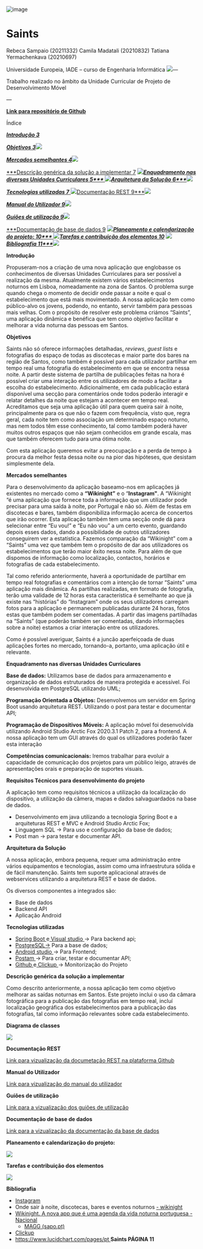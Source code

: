 ![image](Aspose.Words.953b39b1-f79c-457a-901e-69a0794f65b1.001.png)



# Saints 

Rebeca Sampaio (20211332)       Camila Madatali (20210832)        Tatiana Yermachenkava (20210697) 

Universidade Europeia, IADE – curso de Engenharia Informática ![](Aspose.Words.953b39b1-f79c-457a-901e-69a0794f65b1.002.png)— 

Trabalho realizado no âmbito da Unidade Curricular de Projeto de Desenvolvimento Móvel 

— 

[**Link para repositório de Github** ](https://github.com/Becas26/AppSaints)

Índice 

[***Introdução 3***](#_page2_x25.00_y36.92)

[***Objetivos 3***](#_page2_x25.00_y330.92)![](Aspose.Words.953b39b1-f79c-457a-901e-69a0794f65b1.003.png)

[***Mercados semelhantes 4***](#_page3_x25.00_y49.92)![](Aspose.Words.953b39b1-f79c-457a-901e-69a0794f65b1.004.png)

[***Descrição genérica da solução a implementar 7](#_page6_x25.00_y382.92)      ***![](Aspose.Words.953b39b1-f79c-457a-901e-69a0794f65b1.005.png)[Enquadramento nas diversas Unidades Curriculares 5*** ](#_page4_x25.00_y90.92)![](Aspose.Words.953b39b1-f79c-457a-901e-69a0794f65b1.006.png)[Arquitetura da Solução 6***](#_page5_x25.00_y324.92)![](Aspose.Words.953b39b1-f79c-457a-901e-69a0794f65b1.007.png)***

[***Tecnologias utilizadas 7*** ](#_page6_x25.00_y54.92)![](Aspose.Words.953b39b1-f79c-457a-901e-69a0794f65b1.008.png)[Documentação REST 9***](#_page8_x25.00_y117.92)![](Aspose.Words.953b39b1-f79c-457a-901e-69a0794f65b1.009.png)

[***Manual do Utilizador 9***](#_page8_x25.00_y264.92)![](Aspose.Words.953b39b1-f79c-457a-901e-69a0794f65b1.010.png)

[***Guiões de utilização 9***](#_page8_x25.00_y385.92)![](Aspose.Words.953b39b1-f79c-457a-901e-69a0794f65b1.011.png)

[***Documentação de base de dados 9](#_page8_x25.00_y515.92)         ***![](Aspose.Words.953b39b1-f79c-457a-901e-69a0794f65b1.012.png)[Planeamento e calendarização do projeto: 10*** ](#_page9_x25.00_y90.92)![](Aspose.Words.953b39b1-f79c-457a-901e-69a0794f65b1.013.png)[Tarefas e contribuição dos elementos 10](#_page9_x25.00_y591.92)    ![](Aspose.Words.953b39b1-f79c-457a-901e-69a0794f65b1.014.png)[Bibliografia 11***](#_page10_x25.00_y131.92)![](Aspose.Words.953b39b1-f79c-457a-901e-69a0794f65b1.015.png)***

**Introdução** 

Propuseram-nos a criação de uma nova aplicação que englobasse os conhecimentos de diversas Unidades Curriculares para ser possível a realização da mesma. Atualmente existem vários estabelecimentos noturnos em Lisboa, nomeadamente na zona de Santos. O problema surge quando chega o momento de decidir onde passar a noite e qual o estabelecimento que está mais movimentado. A nossa aplicação tem como público-alvo os jovens, podendo, no entanto, servir também para pessoas mais velhas. Com o propósito de resolver este problema criámos “Saints”, uma aplicação dinâmica e benéfica que tem como objetivo facilitar e melhorar a vida noturna das pessoas em Santos. 

**Objetivos** 

Saints não só oferece informações detalhadas, *reviews*, *guest lists* e fotografias do espaço de todas as discotecas e maior parte dos bares na região de Santos, como também é possível para cada utilizador partilhar em tempo real uma fotografia do estabelecimento em que se encontra nessa noite. A partir deste sistema de partilha de publicações feitas na hora é possível criar uma interação entre os utilizadores de modo a facilitar a escolha do estabelecimento. Adicionalmente, em cada publicação estará disponível uma secção para comentários onde todos poderão interagir e relatar detalhes da noite que estejam a acontecer em tempo real. Acreditamos que seja uma aplicação útil para quem queira sair à noite, principalmente para os que não o fazem com frequência, visto que, regra geral, cada noite tem como associação um determinado espaço noturno, mas nem todos têm esse conhecimento, tal como também poderá haver muitos outros espaços que não sejam conhecidos em grande escala, mas que também oferecem tudo para uma ótima noite. 

Com esta aplicação queremos evitar a preocupação e a perda de tempo à procura da melhor festa dessa noite ou na pior das hipóteses, que desistam simplesmente dela. 

**Mercados semelhantes** 

Para o desenvolvimento da aplicação baseamo-nos em aplicações já existentes no mercado como a **“Wikinight”** e o “**Instagram"**. A “Wikinight “é uma aplicação que fornece toda a informação que um utilizador pode precisar para uma saída à noite, por Portugal e não só. Além de festas em discotecas e bares, também disponibiliza informação acerca de concertos que irão ocorrer. Esta aplicação também tem uma secção onde dá para selecionar entre “Eu vou!” e “Eu não vou” a um certo evento, guardando depois esses dados, dando a possibilidade de outros utilizadores conseguirem ver a estatística. Fazemos comparação da “Wikinight” com a “Saints” uma vez que também tem o propósito de dar aos utilizadores os estabelecimentos que terão maior êxito nessa noite. Para além de que dispomos de informação como localização, contactos, horários e fotografias de cada estabelecimento. 

Tal como referido anteriormente, haverá a oportunidade de partilhar em tempo real fotografias e comentários com a intenção de tornar “Saints” uma aplicação mais dinâmica. As partilhas realizadas, em formato de fotografia, terão uma validade de 12 horas esta característica é semelhante ao que já existe nas “histórias” do “Instagram” onde os seus utilizadores carregam fotos para a aplicação e permanecem publicadas durante 24 horas, fotos estas que também podem ser comentadas. A partir das imagens partilhadas na “Saints” (que poderão também ser comentadas, dando informações sobre a noite) estamos a criar interação entre os utilizadores. 

Como é possível averiguar, Saints é a juncão aperfeiçoada de duas aplicações fortes no mercado, tornando-a, portanto, uma aplicação útil e relevante.  

**Enquadramento nas diversas Unidades Curriculares** 

**Base de dados:** Utilizamos base de dados para armazenamento e organização de dados         estruturados de maneira protegida e acessível. Foi desenvolvida em PostgreSQL utilizando UML; 

**Programação Orientada a Objetos:** Desenvolvemos um servidor em Spring Boot usando arquitetura REST. Utilizando o post para testar e documentar API; 

**Programação de Dispositivos Móveis:** A aplicação móvel foi desenvolvida utilizando Android Studio Arctic Fox 2020.3.1 Patch 2, para a frontend. A nossa aplicação tem um GUI através do qual os utilizadores poderão fazer esta interação 

**Competências comunicacionais:** Iremos trabalhar para evoluir a capacidade de comunicação dos projetos para um público leigo, através de apresentações orais e preparação de suportes visuais.   

**Requisitos Técnicos para desenvolvimento do projeto**

A aplicação tem como requisitos técnicos a utilização da localização do dispositivo, a utilização da câmera, mapas e dados salvaguardados na base de dados.  

- Desenvolvimento em java utilizando a tecnologia Spring Boot e a arquiteturas REST e MVC e Android Studio Arctic Fox; 
- Linguagem SQL -> Para uso e configuração da base de dados; 
- Post man -> para testar e documentar API. 

**Arquitetura da Solução** 

A nossa aplicação, embora pequena, requer uma administração entre vários equipamentos e tecnologias, assim como uma infraestrutura sólida e de fácil manutenção. Saints tem suporte aplicacional através de webservices utilizando a arquitetura REST e base de dados. 

Os diversos componentes a integrados são:  

- Base de dados  
- Backend API  
- Aplicação Android 

**Tecnologias utilizadas** 

- [Spring Boot ](https://spring.io/projects/spring-boot)e[ Visual studio ](https://code.visualstudio.com/)-> Para backend api;  
- [PostgreSQL-](https://www.postgresql.org/)> Para a base de dados;  
- [Android studio ](https://developer.android.com/studio)-> Para Frontend; 
- [Postam ](https://www.postman.com/)-> Para criar, testar e documentar API; 
- [Github ](https://github.com/)e[ Clickup ](https://app.clickup.com)-> Monitorização do Projeto  

**Descrição genérica da solução a implementar** 

Como descrito anteriormente, a nossa aplicação tem como objetivo melhorar as saídas noturnas em Santos. Este projeto inclui o uso da câmara fotográfica para a publicação das fotografias em tempo real, incluí localização geográfica dos estabelecimentos para a publicação das fotografias, tal como informação relevantes sobre cada estabelecimento. 

**Diagrama de classes** 

![](Aspose.Words.953b39b1-f79c-457a-901e-69a0794f65b1.016.jpeg)

**Documentação REST** 

[Link para vizualização da documetação REST na plataforma Github ](https://github.com/Becas26/AppSaints/blob/main/Doc%20REST.pdf)

**Manual do Utilizador**  

[Link para vizualização do manual do utilizador ](https://github.com/Becas26/AppSaints/blob/main/ManualUtilizador.pdf)

**Guiões de utilização**  

[Link para a vizualização dos guiões de utilização ](https://github.com/Becas26/AppSaints/blob/main/Gui%C3%B5esUtiliza%C3%A7%C3%A3o.pdf)

**Documentação de base de dados** 

[Link para a vizualização da documentação da base de dados ](https://github.com/Becas26/AppSaints/tree/main/Base%20de%20Dados)

**Planeamento e calendarização do projeto:**  

![](Aspose.Words.953b39b1-f79c-457a-901e-69a0794f65b1.017.jpeg)

**Tarefas e contribuição dos elementos** 

![](Aspose.Words.953b39b1-f79c-457a-901e-69a0794f65b1.018.png)

**Bibliografia** 

- [Instagram  ](https://www.instagram.com/)
- Onde sair à noite, discotecas, bares e eventos noturnos [- wikinight  ](https://wikinight.eu/pt)
- [Wikinight. A nova app que é uma agenda da vida noturna portuguesa - Nacional ](https://magg.sapo.pt/atualidade/atualidade-nacional/artigos/wikinight-a-nova-app-que-e-uma-agenda-da-vida-noturna-portuguesa)
  - [MAGG (sapo.pt)  ](https://magg.sapo.pt/atualidade/atualidade-nacional/artigos/wikinight-a-nova-app-que-e-uma-agenda-da-vida-noturna-portuguesa)
- [Clickup  ](https://app.clickup.com/?fromLanding=true)
- [https://www.lucidchart.com/pages/pt ](https://www.lucidchart.com/pages/pt)
**Saints  PÁGINA 11** 

